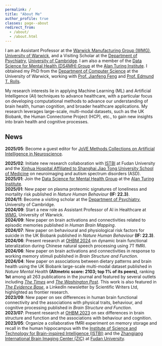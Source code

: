```yaml
---
permalink: /
title: "About Me"
author_profile: true
classes: page--about
redirect_from: 
  - /about/
  - /about.html
---
```


I am an Assistant Professor at the <a href="https://warwick.ac.uk/fac/sci/wmg/" target="_blank">Warwick Manufacturing Group (WMG)</a>, <a href="https://warwick.ac.uk/" target="_blank">University of Warwick</a>, and a Visiting Scholar at the <a href="https://www.psychiatry.cam.ac.uk/" target="_blank">Department of Psychiatry</a>, <a href="https://www.cam.ac.uk/" target="_blank">University of Cambridge</a>. I am also a member of the <a href="https://www.turing.ac.uk/research/interest-groups/data-science-mental-health" target="_blank">Data Science for Mental Health (DS4MH) Group</a> at the <a href="https://www.turing.ac.uk/" target="_blank">Alan Turing Institute</a>. I obtained my PhD from the <a href="https://warwick.ac.uk/fac/sci/dcs/" target="_blank">Department of Computer Science</a> at the University of Warwick, working with <a href="https://www.dcs.warwick.ac.uk/~feng/" target="_blank">Prof. Jianfeng Feng</a> and <a href="https://www.oxcns.org/profile.html" target="_blank">Prof. Edmund T. Rolls</a>.

My research interests lie in applying Machine Learning (ML) and Artificial Intelligence (AI) techniques to advance healthcare, with a particular focus on developing computational methods to advance our understanding of brain health, human cognition, and broader healthcare applications. My research leverages large-scale, multi-modal datasets, such as the UK Biobank, the Human Connectome Project (HCP), etc., to gain new insights into brain health and cognitive processes.

## News

**2025/05**: Become a guest editor for <a href="https://app.jove.com/methods-collections/3904/artificial-intelligence-in-neuroscience-techniques-challenges-and-emerging-directions" target="_blank">JoVE Methods Collections on Artificial Intelligence in Neuroscience</a>.

**2025/02**: Initiate new research collaboration with <a href="https://istbi.fudan.edu.cn/lnen/" target="_blank">ISTBI</a> at Fudan University and the <a href="https://www.shsmu.edu.cn/ylfw/fsyy1/fsxhyy.htm" target="_blank">Xinhua Hospital Affiliated to Shanghai Jiao Tong University School of Medicine</a> on neuroimaging and autism spectrum disorders (ASD).  
**2025/01**: Join the <a href="https://www.turing.ac.uk/research/interest-groups/data-science-mental-health" target="_blank">Data Science for Mental Health Group</a> at the <a href="https://www.turing.ac.uk/" target="_blank">Alan Turing Institute</a>.  
**2025/01**: New paper on plasma proteomic signatures of loneliness and mortality risk published in *Nature Human Behaviour* **(IF: 22.3)**.  
**2024/11**: Become a visiting scholar at the <a href="https://www.psychiatry.cam.ac.uk/" target="_blank">Department of Psychiatry</a>, University of Cambridge.  
**2024/09**: Start a new role as Assistant Professor of AI in Healthcare at <a href="https://warwick.ac.uk/fac/sci/wmg/" target="_blank">WMG</a>, University of Warwick.  
**2024/09**: New paper on brain activations and connectivities related to episodic memories published in *Human Brain Mapping*.  
**2024/07**: New paper on behavioural and physiological risk factors for suicide in the UK Biobank published in *Nature Human Behaviour* **(IF: 22.3)**.  
**2024/06**: Present research at <a href="https://www.humanbrainmapping.org/i4a/pages/index.cfm?pageid=1" target="_blank">OHBM 2024</a> on dynamic brain functional lateralization during Chinese natural speech processing using 7T fMRI.  
**2024/06**: New paper on brain activations and connectivities in response to working memory stimuli published in *Brain Structure and Function*.  
**2024/04**: New paper on associations between dietary patterns and brain health using the UK Biobank large-scale multi-modal dataset published in *Nature Mental Health* **(Altmetric score: 2103; top 1% of its peers)**, ranking **1st** among all 263 publications in the journal and featured by several outlets including <a href="https://www.thetimes.com/life-style/health-fitness/article/what-to-eat-to-boost-your-brain-its-all-about-balance-x8dqtks93" target="_blank">*The Times*</a> and <a href="https://www.washingtonpost.com/wellness/2024/05/15/balanced-diet-mental-health-brain/" target="_blank">*The Washington Post*</a>. This work is also featured in <a href="https://www.linkedin.com/pulse/you-what-eat-scientific-medical-communication-tvgke/?trackingId=4mup%2Fb4ZR7C9EpAl%2FjA%2Bpg%3D%3D" target="_blank">*The Evidence Base*</a>, a LinkedIn newsletter by Scientific Writers Ltd, highlighted as frontier research.  
**2023/09**: New paper on sex differences in human brain functional connectivity and the associations with physical traits, behaviour, and cognitive processing published in *Brain Structure and Function*.  
**2023/07**: Present research at <a href="https://www.humanbrainmapping.org/i4a/pages/index.cfm?pageid=1" target="_blank">OHBM 2023</a> on sex differences in brain structure and function and the associations with behaviour and cognition.  
**2023/05**: Organize a collaborative fMRI experiment on memory storage and recall in the human hippocampus with the <a href="https://istbi.fudan.edu.cn/lnen/" target="_blank">Institute of Science and Technology for Brain-inspired Intelligence (ISTBI)</a> and the <a href="https://istbi.fudan.edu.cn/lnen/Research/Platforms/Centre_for_Biomedical_Imaging_ZIC_.htm" target="_blank">Zhangjiang International Brain Imaging Center (ZIC)</a> at <a href="https://www.fudan.edu.cn/en/" target="_blank">Fudan University</a>.

